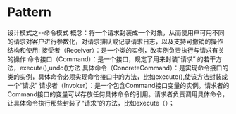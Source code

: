 # Pattern
设计模式之--命令模式
概念：将一个请求封装成一个对象，从而使用户可用不同的请求对客户进行参数化，对请求排队或记录请求日志，以及支持可撤销的操作
结构和使用:
  接受者（Receiver）：是一个类的实例，改实例负责执行与请求有关的操作
  命令接口（Command）：是一个接口，规定了用来封装“请求” 的若干方法，execute(),undo()方法
  具体命令（ConcreteCommand）：是实现命令接口的类的实例，具体命令必须实现命令接口中的方法，比如execute(),使该方法封装成一个“请求”
  请求者（Invoker）：是一个包含Command接口变量的实例。请求者的Command接口的变量可以存放任何具体命令的引用。请求者负责调用具体命令，让具体命令执行那些封装了“请求”的方法，比如execute（）；
  
